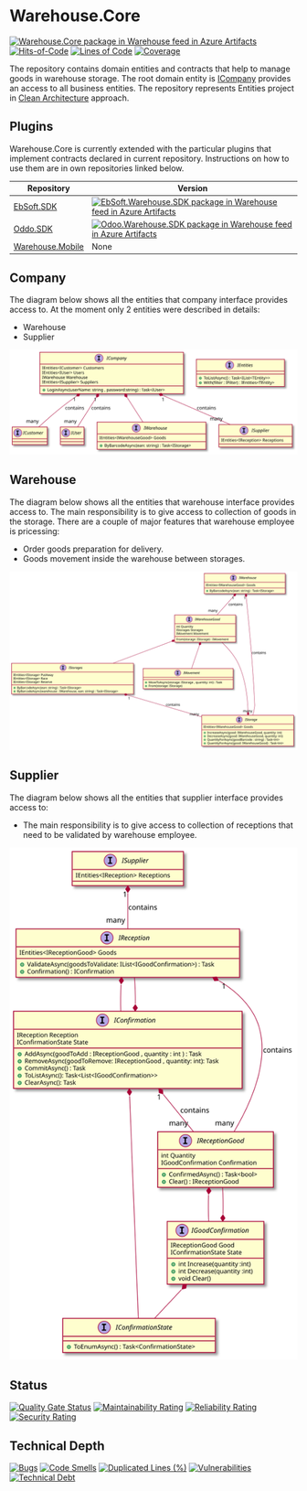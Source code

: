 # Warehouse.Core

[![Warehouse.Core package in Warehouse feed in Azure Artifacts](https://souleymen.feeds.visualstudio.com/5e7ba3a8-de58-4498-aed2-a23e91696074/_apis/public/Packaging/Feeds/6754a99f-fc1f-4540-be65-d313fae61071/Packages/2b86139a-c6c0-4de8-890c-5f8541a7d552/Badge)](https://souleymen.visualstudio.com/Warehouse/_packaging?_a=package&feed=6754a99f-fc1f-4540-be65-d313fae61071&package=2b86139a-c6c0-4de8-890c-5f8541a7d552&preferRelease=true)
[![Hits-of-Code](https://hitsofcode.com/github/souly84/Warehouse.Core?branch=main)](https://hitsofcode.com/github/souly84/Warehouse.Core?branch=main/view)
[![Lines of Code](https://sonarcloud.io/api/project_badges/measure?project=souly84_InventoryOperations&metric=ncloc)](https://sonarcloud.io/dashboard?id=souly84_InventoryOperations)
[![Coverage](https://sonarcloud.io/api/project_badges/measure?project=souly84_InventoryOperations&metric=coverage)](https://sonarcloud.io/dashboard?id=souly84_InventoryOperations)

The repository contains domain entities and contracts that help to manage goods in warehouse storage. The root domain entity is [ICompany](https://github.com/souly84/Warehouse.Core/blob/main/src/(Company)/ICompany.cs) provides an access to all business entities. The repository represents Entities project in [Clean Architecture](https://blog.cleancoder.com/uncle-bob/2012/08/13/the-clean-architecture.html) approach.

## Plugins

Warehouse.Core is currently extended with the particular plugins that implement contracts declared in current repository. Instructions on how to use them are in own repositories linked below.

| Repository | Version |
| ------ | ------ |
| [EbSoft.SDK](https://github.com/souly84/EbSoft.Warehouse.SDK) | [![EbSoft.Warehouse.SDK package in Warehouse feed in Azure Artifacts](https://souleymen.feeds.visualstudio.com/5e7ba3a8-de58-4498-aed2-a23e91696074/_apis/public/Packaging/Feeds/6754a99f-fc1f-4540-be65-d313fae61071/Packages/3e29a369-faf2-402c-b043-6f2deb71a29f/Badge)](https://souleymen.visualstudio.com/Warehouse/_packaging?_a=package&feed=6754a99f-fc1f-4540-be65-d313fae61071&package=3e29a369-faf2-402c-b043-6f2deb71a29f&preferRelease=true) |
| [Oddo.SDK](https://github.com/souly84/Odoo.Warehouse.SDK) | [![Odoo.Warehouse.SDK package in Warehouse feed in Azure Artifacts](https://souleymen.feeds.visualstudio.com/5e7ba3a8-de58-4498-aed2-a23e91696074/_apis/public/Packaging/Feeds/6754a99f-fc1f-4540-be65-d313fae61071/Packages/c19438d5-fdc4-45b8-9c95-c60edf85c208/Badge)](https://souleymen.visualstudio.com/Warehouse/_packaging?_a=package&feed=6754a99f-fc1f-4540-be65-d313fae61071&package=c19438d5-fdc4-45b8-9c95-c60edf85c208&preferRelease=true) |
| [Warehouse.Mobile](https://github.com/souly84/Warehouse.Mobile) | None

## Company

The diagram below shows all the entities that company interface provides access to. At the moment only 2 entities were described in details:

- Warehouse
- Supplier

![Company UML diagram](/docs/Company.uml.svg?raw=true "Classes dependencies diagram")

## Warehouse

The diagram below shows all the entities that warehouse interface provides access to. The main responsibility is to give access to collection of goods in the storage. There are a couple of major features that warehouse employee is pricessing:

- Order goods preparation for delivery.
- Goods movement inside the warehouse between storages.

![Warehouse UML diagram](/docs/warehouse.uml.svg?raw=true "Classes dependencies diagram")

## Supplier

The diagram below shows all the entities that supplier interface provides access to:

- The main responsibility is to give access to collection of receptions that need to be validated by warehouse employee.

![Supplier UML diagram](/docs/Supplier.uml.svg?raw=true "Classes dependencies diagram")

## Status

[![Quality Gate Status](https://sonarcloud.io/api/project_badges/measure?project=souly84_InventoryOperations&metric=alert_status)](https://sonarcloud.io/dashboard?id=souly84_InventoryOperations)
[![Maintainability Rating](https://sonarcloud.io/api/project_badges/measure?project=souly84_InventoryOperations&metric=sqale_rating)](https://sonarcloud.io/dashboard?id=souly84_InventoryOperations)
[![Reliability Rating](https://sonarcloud.io/api/project_badges/measure?project=souly84_InventoryOperations&metric=reliability_rating)](https://sonarcloud.io/dashboard?id=souly84_InventoryOperations)
[![Security Rating](https://sonarcloud.io/api/project_badges/measure?project=souly84_InventoryOperations&metric=security_rating)](https://sonarcloud.io/dashboard?id=souly84_InventoryOperations)

## Technical Depth

[![Bugs](https://sonarcloud.io/api/project_badges/measure?project=souly84_InventoryOperations&metric=bugs)](https://sonarcloud.io/dashboard?id=souly84_InventoryOperations)
[![Code Smells](https://sonarcloud.io/api/project_badges/measure?project=souly84_InventoryOperations&metric=code_smells)](https://sonarcloud.io/dashboard?id=souly84_InventoryOperations)
[![Duplicated Lines (%)](https://sonarcloud.io/api/project_badges/measure?project=souly84_InventoryOperations&metric=duplicated_lines_density)](https://sonarcloud.io/dashboard?id=souly84_InventoryOperations)
[![Vulnerabilities](https://sonarcloud.io/api/project_badges/measure?project=souly84_InventoryOperations&metric=vulnerabilities)](https://sonarcloud.io/dashboard?id=souly84_InventoryOperations)
[![Technical Debt](https://sonarcloud.io/api/project_badges/measure?project=souly84_InventoryOperations&metric=sqale_index)](https://sonarcloud.io/dashboard?id=souly84_InventoryOperations)
